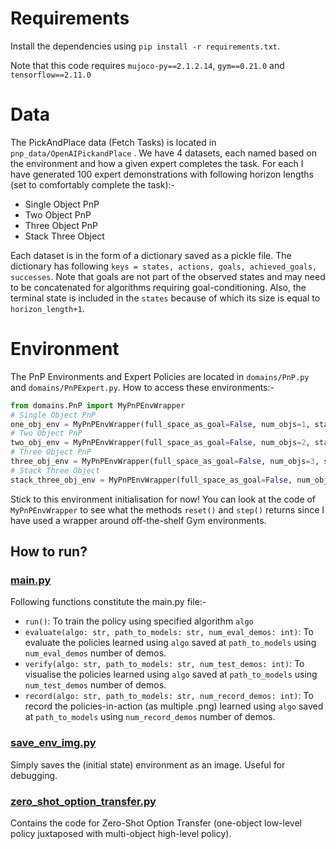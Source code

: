 # Requirements
Install the dependencies using `pip install -r requirements.txt`.

Note that this code requires `mujoco-py==2.1.2.14`, `gym==0.21.0` and `tensorflow==2.11.0`


# Data
The PickAndPlace data (Fetch Tasks) is located in `pnp_data/OpenAIPickandPlace` . We have 4 datasets, each named based on the environment and how a given expert completes the task. For each I have generated 100 expert demonstrations with following horizon lengths (set to comfortably complete the task):-
- Single Object PnP
- Two Object PnP
- Three Object PnP
- Stack Three Object

Each dataset is in the form of a dictionary saved as a pickle file. The dictionary has following `keys = states, actions, goals, achieved_goals, successes`. Note that goals are not part of the observed states and may need to be concatenated for algorithms requiring goal-conditioning. Also, the terminal state is included in the `states` because of which its size is equal to `horizon_length+1`.

# Environment
The PnP Environments and Expert Policies are located in `domains/PnP.py` and `domains/PnPExpert.py`.
How to access these environments:-

```python
from domains.PnP import MyPnPEnvWrapper
# Single Object PnP
one_obj_env = MyPnPEnvWrapper(full_space_as_goal=False, num_objs=1, stacking=False, target_in_the_air=True)
# Two Object PnP
two_obj_env = MyPnPEnvWrapper(full_space_as_goal=False, num_objs=2, stacking=False, target_in_the_air=False)
# Three Object PnP
three_obj_env = MyPnPEnvWrapper(full_space_as_goal=False, num_objs=3, stacking=False, target_in_the_air=False)
# Stack Three Object
stack_three_obj_env = MyPnPEnvWrapper(full_space_as_goal=False, num_objs=3, stacking=True, target_in_the_air=False)
```


Stick to this environment initialisation for now! You can look at the code of `MyPnPEnvWrapper` to see what the methods `reset()` and `step()` returns since I have used a wrapper around off-the-shelf Gym environments.

## How to run?

### [main.py](main.py)
Following functions constitute the main.py file:-
- `run()`: To train the policy using specified algorithm `algo`
- `evaluate(algo: str, path_to_models: str, num_eval_demos: int)`: To evaluate the policies learned using `algo` saved at `path_to_models` using `num_eval_demos` number of demos. 
- `verify(algo: str, path_to_models: str, num_test_demos: int)`: To visualise the policies learned using `algo` saved at `path_to_models` using `num_test_demos` number of demos. 
- `record(algo: str, path_to_models: str, num_record_demos: int)`: To record the policies-in-action (as multiple .png) learned using `algo` saved at `path_to_models` using `num_record_demos` number of demos.

### [save_env_img.py](save_env_img.py)
Simply saves the (initial state) environment as an image. Useful for debugging.

### [zero_shot_option_transfer.py](zero_shot_option_transfer.py)
Contains the code for Zero-Shot Option Transfer (one-object low-level policy juxtaposed with multi-object high-level policy).

